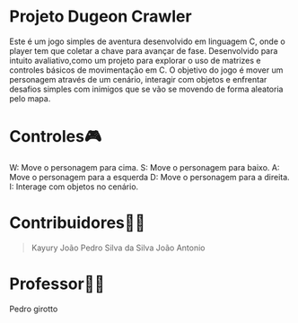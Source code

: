 # Projeto Dugeon Crawler

Este é um jogo simples de aventura desenvolvido em linguagem C, onde o player tem que coletar a chave para avançar de fase. 
Desenvolvido para intuito avaliativo,como um projeto para explorar o uso de matrizes e controles básicos de movimentação em C. 
O objetivo do jogo é mover um personagem através de um cenário, interagir com objetos e enfrentar desafios simples com inimigos que se vão se movendo de forma aleatoria pelo mapa.

# Controles🎮
 W: Move o personagem para cima.
 S: Move o personagem para baixo.
 A: Move o personagem para a esquerda
 D: Move o personagem para a direita.
 I: Interage com objetos no cenário.

# Contribuidores👨‍💻
> Kayury
João Pedro Silva da Silva
João Antonio
	
# Professor👨‍🏫
  Pedro girotto
